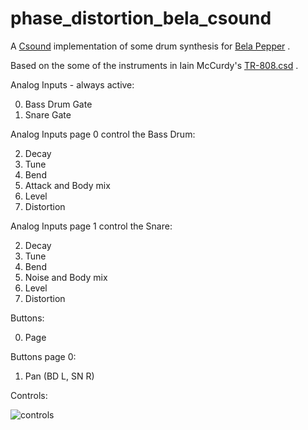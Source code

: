 # phase_distortion_bela_csound

A [Csound](https://csound.com) implementation of some drum synthesis for [Bela Pepper](https://learn.bela.io/products/modular/pepper/) .

Based on the some of the instruments in Iain McCurdy's [TR-808.csd](http://iainmccurdy.org/CsoundRealtimeExamples/Cabbage/Instruments/DrumMachines/TR-808.csd) .

Analog Inputs - always active:

  0. Bass Drum Gate
  1. Snare Gate

Analog Inputs page 0 control the Bass Drum:  

  2. Decay 
  3. Tune
  4. Bend
  5. Attack and Body mix
  6. Level
  7. Distortion

Analog Inputs page 1 control the Snare:  

  2. Decay 
  3. Tune
  4. Bend
  5. Noise and Body mix
  6. Level
  7. Distortion


Buttons:
  
  0. Page

Buttons page 0:  
  1. Pan (BD L, SN R)

Controls:  

![controls](https://github.com/jazamatronic/bela_pepper_patches/blob/main/phase_distortion_bela_csound/dk.png)

